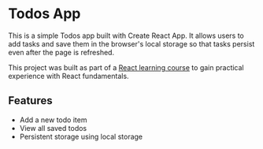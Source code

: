 # Todos App

This is a simple Todos app built with Create React App. It allows users to add tasks and save them in the browser's local storage so that tasks persist even after the page is refreshed.

This project was built as part of a [React learning course](https://youtu.be/RGKi6LSPDLU?si=veTUXO0TBdBNs9ca) to gain practical experience with React fundamentals.

## Features

- Add a new todo item
- View all saved todos
- Persistent storage using local storage
